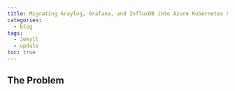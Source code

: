 ```yaml
---
title: Migrating Graylog, Grafana, and InfluxDB into Azure Kubernetes Service - Part 1
categories:
  - blog
tags:
  - Jekyll
  - update
toc: true
---
```

## The Problem